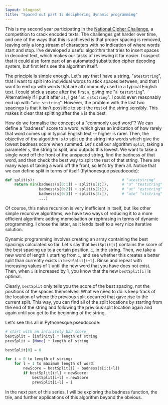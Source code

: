 ```yaml
---
layout: blogpost
title: "Spaced out part 1: deciphering dynamic programming"
---
```


This is my second year participating in the [National Cipher Challenge](http://www.cipher.maths.soton.ac.uk/), a competition to crack encoded texts. The challenges get harder over time, and one of the ways that this is achieved is that proper spacing is removed, leaving only a long stream of characters with no indication of where words start and stop. I've developed a useful algorithm that tries to insert spaces in decoded text, which makes our tasks of reviewing it far easier. I suspect that it could also form part of an automated substitution cipher decoding system, but first let's see the algorithm itself.

The principle is simple enough. Let's say that I have a string, "`ateststring`", that I want to split into individual words to stick spaces between, and that I want to end up with words that are all commonly used in a typical English text. I could stick a space after the first `a`, giving me "`a teststring`". Alternatively if I put it after `at`, I get "`at eststring`". I could even reasonably end up with "`ate ststring`". However, the problem with the last two spacings is that it isn't possible to split the rest of the string sensibly. This makes it clear that splitting after the `a` is the best.

How do we formalise the concept of a "commonly used word"? We can define a "badness" score to a word, which gives an indication of how rarely that word comes up in typical English text -- higher is rarer. Then, the objective of the algorithm is to split up the string into words which give the lowest badness score when summed. Let's call our algorithm `split`, taking a parameter `s`, the string to split, and outputs this lowest. We want to take a single word off the front of the unspaced string, find the badness of that word, and then check the best way to split the rest of that string. There are many ways of taking a word off the front, so let's try them all. Notice that we can define split in terms of itself (Pythonesque pseudocode):

```python
def split(s):                                       # "ateststring"
    return min(badness(s[0:1]) + split(s[1:]),      # "a" "teststring"
               badness(s[0:2]) + split(s[2:]),      # "at" "eststring"
               badness(s[0:3]) + split(s[3:]),      # "ate" "ststring"
               ...)
```

Of course, this naive recursion is very inefficient in itself, but like other simple recursive algorithms, we have two ways of reducing it to a more efficient algorithm: adding memoisation or rephrasing in terms of dynamic programming. I chose the latter, as it lends itself to a very nice iterative solution.

Dynamic programming involves creating an array containing the best spacings calculated so far. Let's say that `bestSplit[i]` contains the score of the best spacing up to a certain position, `i`, in the string. Then, we take a new word of length `l` starting from `i`, and see whether this creates a better split than currently exists in `bestSplit[i+l]`. Rinse and repeat with increasing values of `l` until the new word that you have does not exist. Then, when `i` is increased by 1, you know that the new `bestSplit[i]` is optimal.

Clearly, `bestSplit` only tells you the score of the best spacing, not the positions of the spaces themselves! What we need to do is keep track of the location of where the previous split occurred that gave rise to the current split. This way, you can find all of the split locations by starting from the end of the string and following the previous split location again and again until you get to the beginning of the string.

Let's see this all in Pythonesque pseudocode:

```python
# start with an infinitely bad score
bestSplit = [infinity] * length of string
prevSplit = [None] * length of string

bestSplit[0] = 0

for i = 0 to length of string:
    for l = 1 to maximum length of word:
        newScore = bestSplit[i] + badness(s[i:i+l])
        if bestSplit[i+l] > newScore:
            bestSplit[i+l] = newScore
            prevSplit[i+l] = i
```

In the next part of this series, I will be exploring the badness function, the trie, and further applications of this algorithm beyond the obvious.
